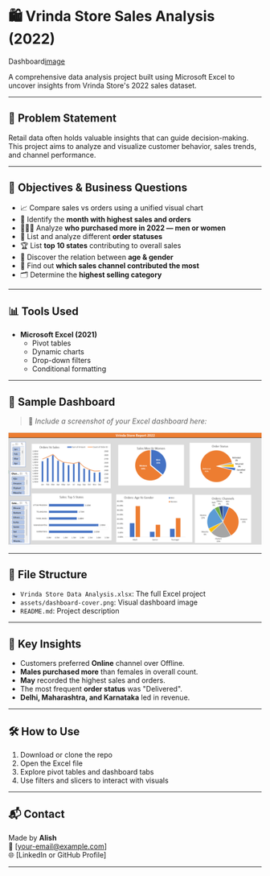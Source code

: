 # 🛍️ Vrinda Store Sales Analysis (2022)
Dashboard[image](https://github.com/user-attachments/assets/66a6ed1c-c9a5-4b77-8ca9-4127e09fe302)


A comprehensive data analysis project built using Microsoft Excel to uncover insights from Vrinda Store's 2022 sales dataset.

---

## 📌 Problem Statement

Retail data often holds valuable insights that can guide decision-making. This project aims to analyze and visualize customer behavior, sales trends, and channel performance.

---

## 🎯 Objectives & Business Questions

- 📈 Compare sales vs orders using a unified visual chart
- 📅 Identify the **month with highest sales and orders**
- 👨‍🦰👩 Analyze **who purchased more in 2022 — men or women**
- 🧾 List and analyze different **order statuses**
- 🏆 List **top 10 states** contributing to overall sales
- 👥 Discover the relation between **age & gender**
- 🛒 Find out **which sales channel contributed the most**
- 🗂️ Determine the **highest selling category**

---

## 📊 Tools Used

- **Microsoft Excel (2021)**
  - Pivot tables
  - Dynamic charts
  - Drop-down filters
  - Conditional formatting

---

## 🌟 Sample Dashboard

> 📌 _Include a screenshot of your Excel dashboard here:_

![Excel Dashboard](assets/dashboard-cover.png)

---

## 📁 File Structure

- `Vrinda Store Data Analysis.xlsx`: The full Excel project
- `assets/dashboard-cover.png`: Visual dashboard image
- `README.md`: Project description

---

## 🧠 Key Insights

- Customers preferred **Online** channel over Offline.
- **Males purchased more** than females in overall count.
- **May** recorded the highest sales and orders.
- The most frequent **order status** was "Delivered".
- **Delhi, Maharashtra, and Karnataka** led in revenue.

---

## 🛠️ How to Use

1. Download or clone the repo
2. Open the Excel file
3. Explore pivot tables and dashboard tabs
4. Use filters and slicers to interact with visuals

---

## 📬 Contact

Made by **Alish**  
📧 [your-email@example.com]  
🌐 [LinkedIn or GitHub Profile]

---
